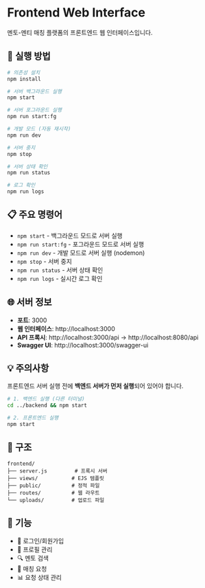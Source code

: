 # Frontend Web Interface

멘토-멘티 매칭 플랫폼의 프론트엔드 웹 인터페이스입니다.

## 🚀 실행 방법

```bash
# 의존성 설치
npm install

# 서버 백그라운드 실행
npm start

# 서버 포그라운드 실행
npm run start:fg

# 개발 모드 (자동 재시작)
npm run dev

# 서버 중지
npm stop

# 서버 상태 확인
npm run status

# 로그 확인
npm run logs
```

## 📋 주요 명령어

- `npm start` - 백그라운드 모드로 서버 실행
- `npm run start:fg` - 포그라운드 모드로 서버 실행
- `npm run dev` - 개발 모드로 서버 실행 (nodemon)
- `npm stop` - 서버 중지
- `npm run status` - 서버 상태 확인
- `npm run logs` - 실시간 로그 확인

## 🌐 서버 정보

- **포트**: 3000
- **웹 인터페이스**: http://localhost:3000
- **API 프록시**: http://localhost:3000/api → http://localhost:8080/api
- **Swagger UI**: http://localhost:3000/swagger-ui

## 💡 주의사항

프론트엔드 서버 실행 전에 **백엔드 서버가 먼저 실행**되어 있어야 합니다.

```bash
# 1. 백엔드 실행 (다른 터미널)
cd ../backend && npm start

# 2. 프론트엔드 실행
npm start
```

## 📁 구조

```
frontend/
├── server.js         # 프록시 서버
├── views/           # EJS 템플릿
├── public/          # 정적 파일
├── routes/          # 웹 라우트
└── uploads/         # 업로드 파일
```

## 🎯 기능

- 🔐 로그인/회원가입
- 👤 프로필 관리
- 🔍 멘토 검색
- 💌 매칭 요청
- 📊 요청 상태 관리
